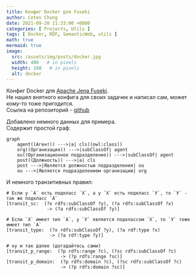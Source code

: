 ```yaml
---
title: Конфиг Docker для Fuseki
author: Cotes Chung
date: 2021-09-20 11:33:00 +0800
categories: [ Projects, Utils ]
tags: [ Docker, RDF, SemanticWeb, utils ]
math: true
mermaid: true
image:
  src: /assets/img/posts/docker.jpg
  width: 400   # in pixels
  height: 160   # in pixels
  alt: docker
---
```


Конфиг Docker для [Apache Jena Fuseki](https://jena.apache.org/documentation/fuseki2/).  
Не нашел внятного конфига для своих задачек и написал сам, может кому-то тоже пригодится.  
Ссылка на репозиторий - [github](https://github.com/cnstntn-kndrtv/fuseki-docker-config)  
  
Добавлено немного данных для примера.  
Содержит простой граф:  
```mermaid
graph
    agent((Агент)) --->|a| cls((owl:class))
    org((Организация)) --->|subClassOf| agent
    ou((Организационное подразделение)) --->|subClassOf| agent
    post((Должность)) --->|a| cls
    post --->|Является должностью подразделения| ou
    ou --->|Является подразделением организации| org
```


И немного транзитивных правил:  
```sparql
# Если у `А` есть подкласс `Х`, а у `Х` есть подкласс `У`, то `У` - так же подкласс `А`
[transit_sc:  (?x rdfs:subClassOf ?y), (?a rdfs:subClassOf ?x)
               -> (?a rdfs:subClassOf ?y)]

# Если `Х` имеет тип `А`, у `У` является подклассом `Х`, то `У` тоже имеет тип `А`
[transit_type:  (?x rdfs:subClassOf ?y), (?a rdf:type ?x)
                -> (?a rdf:type ?y)]

# ну и так далее (догадайтесь сами)
[transit_p_range:  (?p rdfs:range ?c), (?sc rdfs:subClassOf ?c)
                    -> (?p rdfs:range ?sc)]
[transit_p_domain:  (?p rdfs:domain ?c), (?sc rdfs:subClassOf ?c)
                    -> (?p rdfs:domain ?sc)]
```
